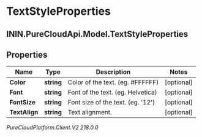 # TextStyleProperties

## ININ.PureCloudApi.Model.TextStyleProperties

## Properties

|Name | Type | Description | Notes|
|------------ | ------------- | ------------- | -------------|
| **Color** | **string** | Color of the text. (eg. #FFFFFF) | [optional] |
| **Font** | **string** | Font of the text. (eg. Helvetica) | [optional] |
| **FontSize** | **string** | Font size of the text. (eg. &#39;12&#39;) | [optional] |
| **TextAlign** | **string** | Text alignment. | [optional] |



_PureCloudPlatform.Client.V2 218.0.0_
